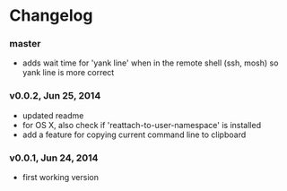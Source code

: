 # Changelog

### master

- adds wait time for 'yank line' when in the remote shell (ssh, mosh) so yank
  line is more correct

### v0.0.2, Jun 25, 2014

- updated readme
- for OS X, also check if 'reattach-to-user-namespace' is installed
- add a feature for copying current command line to clipboard

### v0.0.1, Jun 24, 2014

- first working version
